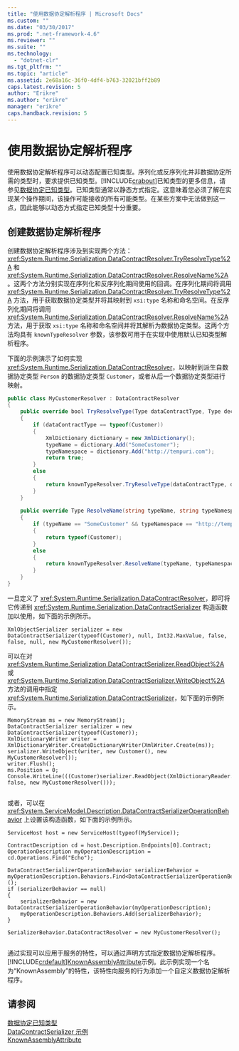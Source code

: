 ```yaml
---
title: "使用数据协定解析程序 | Microsoft Docs"
ms.custom: ""
ms.date: "03/30/2017"
ms.prod: ".net-framework-4.6"
ms.reviewer: ""
ms.suite: ""
ms.technology: 
  - "dotnet-clr"
ms.tgt_pltfrm: ""
ms.topic: "article"
ms.assetid: 2e68a16c-36f0-4df4-b763-32021bff2b89
caps.latest.revision: 5
author: "Erikre"
ms.author: "erikre"
manager: "erikre"
caps.handback.revision: 5
---
```

# 使用数据协定解析程序
使用数据协定解析程序可以动态配置已知类型。序列化或反序列化并非数据协定所需的类型时，要求提供已知类型。[!INCLUDE[crabout](../../../../includes/crabout-md.md)]已知类型的更多信息，请参见[数据协定已知类型](../../../../docs/framework/wcf/feature-details/data-contract-known-types.md)。已知类型通常以静态方式指定。这意味着您必须了解在实现某个操作期间，该操作可能接收的所有可能类型。在某些方案中无法做到这一点，因此能够以动态方式指定已知类型十分重要。  
  
## 创建数据协定解析程序  
 创建数据协定解析程序涉及到实现两个方法：<xref:System.Runtime.Serialization.DataContractResolver.TryResolveType%2A> 和 <xref:System.Runtime.Serialization.DataContractResolver.ResolveName%2A>。这两个方法分别实现在序列化和反序列化期间使用的回调。在序列化期间将调用 <xref:System.Runtime.Serialization.DataContractResolver.TryResolveType%2A> 方法，用于获取数据协定类型并将其映射到 `xsi:type` 名称和命名空间。在反序列化期间将调用 <xref:System.Runtime.Serialization.DataContractResolver.ResolveName%2A> 方法，用于获取 `xsi:type` 名称和命名空间并将其解析为数据协定类型。这两个方法均具有 `knownTypeResolver` 参数，该参数可用于在实现中使用默认已知类型解析程序。  
  
 下面的示例演示了如何实现 <xref:System.Runtime.Serialization.DataContractResolver>，以映射到派生自数据协定类型 `Person` 的数据协定类型 `Customer`，或者从后一个数据协定类型进行映射。  
  
```csharp  
public class MyCustomerResolver : DataContractResolver  
{  
    public override bool TryResolveType(Type dataContractType, Type declaredType, DataContractResolver knownTypeResolver, out XmlDictionaryString typeName, out XmlDictionaryString typeNamespace)  
    {  
        if (dataContractType == typeof(Customer))  
        {  
            XmlDictionary dictionary = new XmlDictionary();  
            typeName = dictionary.Add("SomeCustomer");  
            typeNamespace = dictionary.Add("http://tempuri.com");  
            return true;  
        }  
        else  
        {  
            return knownTypeResolver.TryResolveType(dataContractType, declaredType, null, out typeName, out typeNamespace);  
        }  
    }  
  
    public override Type ResolveName(string typeName, string typeNamespace, DataContractResolver knownTypeResolver)  
    {  
        if (typeName == "SomeCustomer" && typeNamespace == "http://tempuri.com")  
        {  
            return typeof(Customer);  
        }  
        else  
        {  
            return knownTypeResolver.ResolveName(typeName, typeNamespace, null);  
        }  
    }  
}  
```  
  
 一旦定义了 <xref:System.Runtime.Serialization.DataContractResolver>，即可将它传递到 <xref:System.Runtime.Serialization.DataContractSerializer> 构造函数加以使用，如下面的示例所示。  
  
```  
XmlObjectSerializer serializer = new DataContractSerializer(typeof(Customer), null, Int32.MaxValue, false, false, null, new MyCustomerResolver());  
```  
  
 可以在对 <xref:System.Runtime.Serialization.DataContractSerializer.ReadObject%2A> 或 <xref:System.Runtime.Serialization.DataContractSerializer.WriteObject%2A> 方法的调用中指定  <xref:System.Runtime.Serialization.DataContractSerializer>，如下面的示例所示。  
  
```  
MemoryStream ms = new MemoryStream();  
DataContractSerializer serializer = new DataContractSerializer(typeof(Customer));  
XmlDictionaryWriter writer = XmlDictionaryWriter.CreateDictionaryWriter(XmlWriter.Create(ms));  
serializer.WriteObject(writer, new Customer(), new MyCustomerResolver());  
writer.Flush();  
ms.Position = 0;  
Console.WriteLine(((Customer)serializer.ReadObject(XmlDictionaryReader.CreateDictionaryReader(XmlReader.Create(ms)), false, new MyCustomerResolver()));  
  
```  
  
 或者，可以在 <xref:System.ServiceModel.Description.DataContractSerializerOperationBehavior> 上设置该构造函数，如下面的示例所示。  
  
```  
ServiceHost host = new ServiceHost(typeof(MyService));  
  
ContractDescription cd = host.Description.Endpoints[0].Contract;  
OperationDescription myOperationDescription = cd.Operations.Find("Echo");  
  
DataContractSerializerOperationBehavior serializerBehavior = myOperationDescription.Behaviors.Find<DataContractSerializerOperationBehavior>();  
if (serializerBehavior == null)  
{  
    serializerBehavior = new DataContractSerializerOperationBehavior(myOperationDescription);  
    myOperationDescription.Behaviors.Add(serializerBehavior);  
}  
  
SerializerBehavior.DataContractResolver = new MyCustomerResolver();  
  
```  
  
 通过实现可以应用于服务的特性，可以通过声明方式指定数据协定解析程序。[!INCLUDE[crdefault](../../../../includes/crdefault-md.md)][KnownAssemblyAttribute](../../../../docs/framework/wcf/samples/knownassemblyattribute.md)示例。此示例实现一个名为“KnownAssembly”的特性，该特性向服务的行为添加一个自定义数据协定解析程序。  
  
## 请参阅  
 [数据协定已知类型](../../../../docs/framework/wcf/feature-details/data-contract-known-types.md)   
 [DataContractSerializer 示例](../../../../docs/framework/wcf/samples/datacontractserializer-sample.md)   
 [KnownAssemblyAttribute](../../../../docs/framework/wcf/samples/knownassemblyattribute.md)